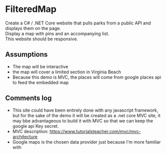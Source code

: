 # FilteredMap
Create a C# / .NET Core website that pulls parks from a public API and displays them on the page.  
Display a map with pins and an accompanying list.  
This website should be responsive.  

## Assumptions
* The map will be interactive
* the map will cover a limited section in Virginia Beach
* Because this demo is MVC, the places will come from google places api to feed the embedded map


## Comments log
* This site could have been entirely done with any javascript framework, but for the sake of the demo it will be created as a .net core MVC site, it may bbe advantageous to build it with MVC so that we can keep the google api Key secret.
* MVC description: https://www.tutorialsteacher.com/mvc/mvc-architecture
* Google maps is the chosen data provider just because I'm more familiar with
